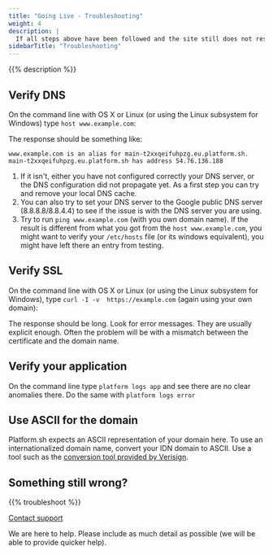 ```yaml
---
title: "Going Live - Troubleshooting"
weight: 4
description: |
  If all steps above have been followed and the site still does not resolve (after waiting for the DNS update to propagate), here are a few simple self-help steps to take before contacting support.
sidebarTitle: "Troubleshooting"
---
```


{{% description %}}

## Verify DNS

On the command line with OS X or Linux (or using the Linux subsystem for Windows) type `host www.example.com`:

The response should be something like:

```text
www.example.com is an alias for main-t2xxqeifuhpzg.eu.platform.sh.
main-t2xxqeifuhpzg.eu.platform.sh has address 54.76.136.188
```

1. If it isn't, either you have not configured correctly your DNS server, or the DNS configuration did not propagate yet.
   As a first step you can try and remove your local DNS cache.
2. You can also try to set your DNS server to the Google public DNS server (8.8.8.8/8.8.4.4)
   to see if the issue is with the DNS server you are using.
3. Try to run `ping www.example.com` (with you own domain name).
   If the result is different from what you got from the `host www.example.com`,
   you might want to verify your `/etc/hosts` file (or its windows equivalent),
   you might have left there an entry from testing.

## Verify SSL

On the command line with OS X or Linux (or using the Linux subsystem for Windows),
type `curl -I -v  https://example.com` (again using your own domain):

The response should be long. Look for error messages.
They are usually explicit enough.
Often the problem will be with a mismatch between the certificate and the domain name.

## Verify your application

On the command line type `platform logs app` and see there are no clear anomalies there.
Do the same with `platform logs error`

## Use ASCII for the domain

Platform.sh expects an ASCII representation of your domain here.
To use an internationalized domain name, convert your IDN domain to ASCII.
Use a tool such as the [conversion tool provided by Verisign](https://www.verisign.com/en_US/channel-resources/domain-registry-products/idn/idn-conversion-tool/index.xhtml).

## Something still wrong?

{{% troubleshoot %}}

[Contact support](/overview/get-support.md)

We are here to help. Please include as much detail as possible (we will be able to provide quicker help).
